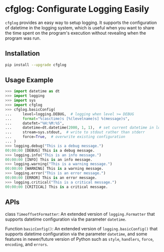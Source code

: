 # cfglog: Configurate Logging Easily

`cfglog` provides an easy way to setup logging. It supports the configuration of datetime in the logging system, which is useful when you want to share the time spent on the program's execution without revealing when the program was run.


## Installation

```bash
pip install --upgrade cfglog
```

## Usage Example

```python
>>> import datetime as dt
>>> import logging
>>> import sys
>>> import cfglog
>>> cfglog.basicConfig(
...     level=logging.DEBUG,  # logging when level >= DEBUG
...     format="%(asctime)s [%(levelname)s] %(message)s",
...     datefmt="%H:%M:%S",
...     datetime=dt.datetime(2000, 1, 1),  # set current datetime in logging system as 2000-01-01T00:00:00
...     stream=sys.stdout,  # write to stdout rather than stderr
...     force=True,  # overwrite existing configuration
... )
>>> logging.debug("This is a debug message.")
00:00:00 [DEBUG] This is a debug message.
>>> logging.info("This is an info message.")
00:00:00 [INFO] This is an info message.
>>> logging.warning("This is a warning message.")
00:00:00 [WARNING] This is a warning message.
>>> logging.error("This is an error message.")
00:00:00 [ERROR] This is an error message.
>>> logging.critical("This is a critical message.")
00:00:00 [CRITICAL] This is a critical message.
```

## APIs

class `TimeoffsetFormatter`: An extended version of `logging.Formatter` that supports datetime configuration via the parameter `datetime`.

Function `basicConfig()`: An extended version of `logging.basicConfig()` that supports datetime configuration via the parameter `datetime`, and some features in newer/future version of Python such as `style`, `handlers`, `force`, `encoding`, and `errors`.
